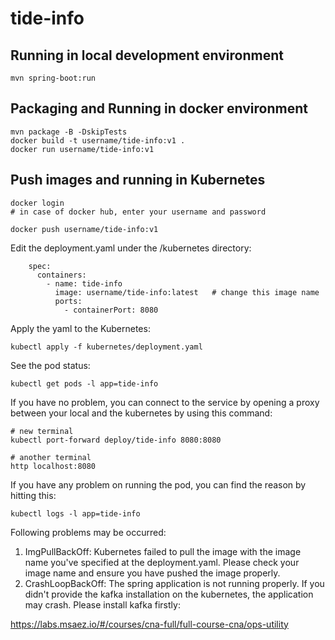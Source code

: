 # tide-info

## Running in local development environment

```
mvn spring-boot:run
```

## Packaging and Running in docker environment

```
mvn package -B -DskipTests
docker build -t username/tide-info:v1 .
docker run username/tide-info:v1
```

## Push images and running in Kubernetes

```
docker login 
# in case of docker hub, enter your username and password

docker push username/tide-info:v1
```

Edit the deployment.yaml under the /kubernetes directory:
```
    spec:
      containers:
        - name: tide-info
          image: username/tide-info:latest   # change this image name
          ports:
            - containerPort: 8080

```

Apply the yaml to the Kubernetes:
```
kubectl apply -f kubernetes/deployment.yaml
```

See the pod status:
```
kubectl get pods -l app=tide-info
```

If you have no problem, you can connect to the service by opening a proxy between your local and the kubernetes by using this command:
```
# new terminal
kubectl port-forward deploy/tide-info 8080:8080

# another terminal
http localhost:8080
```

If you have any problem on running the pod, you can find the reason by hitting this:
```
kubectl logs -l app=tide-info
```

Following problems may be occurred:

1. ImgPullBackOff:  Kubernetes failed to pull the image with the image name you've specified at the deployment.yaml. Please check your image name and ensure you have pushed the image properly.
1. CrashLoopBackOff: The spring application is not running properly. If you didn't provide the kafka installation on the kubernetes, the application may crash. Please install kafka firstly:

https://labs.msaez.io/#/courses/cna-full/full-course-cna/ops-utility

